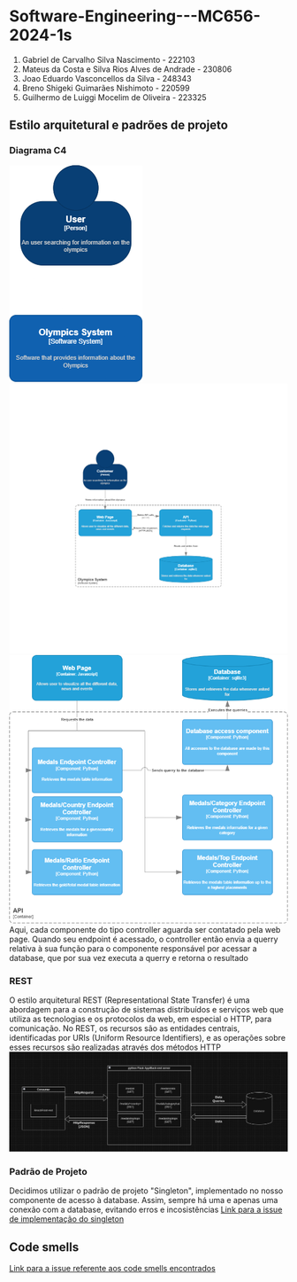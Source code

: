 # Software-Engineering---MC656-2024-1s

1. Gabriel de Carvalho Silva Nascimento - 222103
2. Mateus da Costa e Silva Rios Alves de Andrade - 230806
3. Joao Eduardo Vasconcellos da Silva - 248343
4. Breno Shigeki Guimarães Nishimoto - 220599
5. Guilhermo de Luiggi Mocelim de Oliveira - 223325

## Estilo arquitetural e padrões de projeto
### Diagrama C4
![Nível 1 - Contexto](lib\C4_Contexto.png)
![Nível 2 - Container](lib\C4_Container.png)
![Nível 3 - Componente](lib\C4_Componente.png)
Aqui, cada componente do tipo controller aguarda ser contatado pela web page. Quando seu endpoint é acessado, o controller então envia a querry relativa à sua função para o componente responsável por acessar a database, que por sua vez executa a querry e retorna o resultado

### REST
O estilo arquitetural REST (Representational State Transfer) é uma abordagem para a construção de sistemas distribuídos e serviços web que utiliza as tecnologias e os protocolos da web, em especial o HTTP, para comunicação. No REST, os recursos são as entidades centrais, identificadas por URIs (Uniform Resource Identifiers), e as operações sobre esses recursos são realizadas através dos métodos HTTP
![Diagrama do Estilo Arquitetural](lib\Diagrama_Arquitetura.jpg)

### Padrão de Projeto
Decidimos utilizar o padrão de projeto "Singleton", implementado no nosso componente de acesso à database. Assim, sempre há uma e apenas uma conexão com a database, evitando erros e incosistências
[Link para a issue de implementação do singleton](https://github.com/JevsJevs/SoftwareEngineering-MC656-2024-1s/issues/41)

## Code smells
[Link para a issue referente aos code smells encontrados](https://github.com/JevsJevs/SoftwareEngineering-MC656-2024-1s/issues/38)